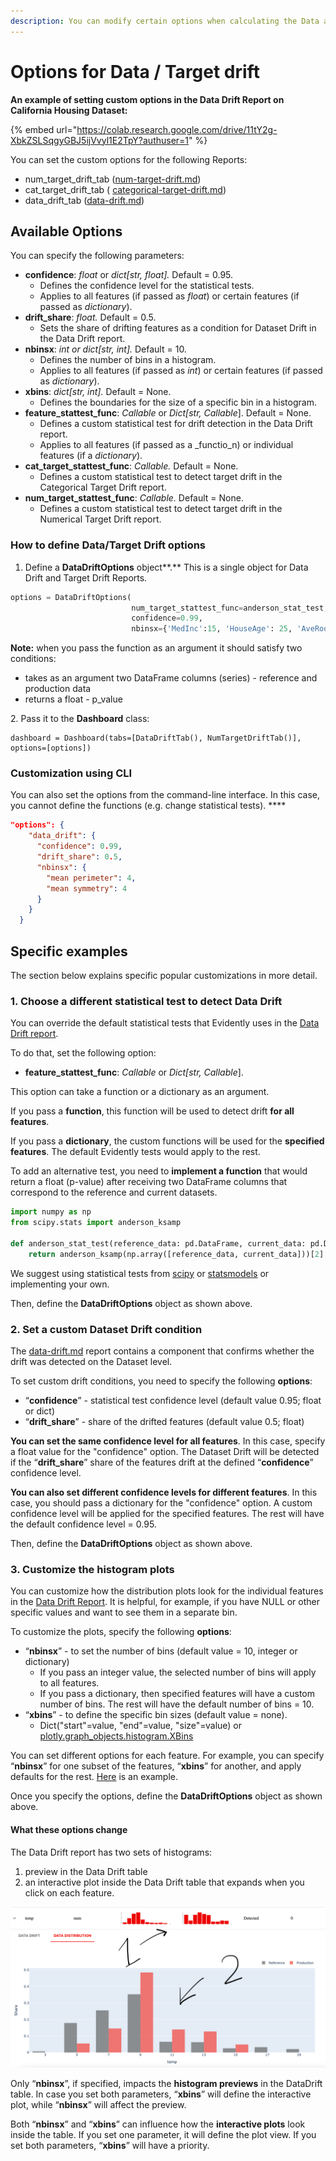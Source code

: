 ```yaml
---
description: You can modify certain options when calculating the Data and Target drift.
---
```


# Options for Data / Target drift

**An example of setting custom options in the Data Drift Report on California Housing Dataset:**

{% embed url="https://colab.research.google.com/drive/11tY2g-XbkZSLSqgyGBJ5ijVvyl1E2TpY?authuser=1" %}

You can set the custom options for the following Reports:&#x20;

* num\_target\_drift\_tab ([num-target-drift.md](../../reports/num-target-drift.md "mention"))
* cat\_target\_drift\_tab ( [categorical-target-drift.md](../../reports/categorical-target-drift.md "mention"))
* data\_drift\_tab ([data-drift.md](../../reports/data-drift.md "mention"))

## Available Options

You can specify the following parameters:

* **confidence**: _float_ or _dict\[str, float]._ Default = 0.95.&#x20;
  * Defines the confidence level for the statistical tests.
  * Applies to all features (if passed as _float_) or certain features (if passed as _dictionary_).&#x20;
* **drift\_share**: _float._ Default = 0.5.&#x20;
  * Sets the share of drifting features as a condition for Dataset Drift in the Data Drift report.&#x20;
* **nbinsx**: _int or dict\[str, int]._ Default = 10.&#x20;
  * Defines the number of bins in a histogram. &#x20;
  * Applies to all features (if passed as _int_) or certain features (if passed as _dictionary_).
* **xbins**: _dict\[str, int]._ Default = None.&#x20;
  * Defines the boundaries for the size of a specific bin in a histogram.&#x20;
* **feature\_stattest\_func**: _Callable_ or _Dict\[str, Callable_].  Default = None.
  * Defines a custom statistical test for drift detection in the Data Drift report.&#x20;
  * Applies to all features (if passed as a _functio_n) or individual features (if a _dictionary_).&#x20;
* **cat\_target\_stattest\_func**: _Callable._ Default = None.
  * Defines a custom statistical test to detect target drift in the Categorical Target Drift report.&#x20;
* **num\_target\_stattest\_func**: _Callable._ Default = None.
  * Defines a custom statistical test to detect target drift in the Numerical Target Drift report.&#x20;

### How to define Data/Target Drift options

1. Define a **DataDriftOptions** object**.** This is a single object for Data Drift and Target Drift Reports.

```python
options = DataDriftOptions(
                           num_target_stattest_func=anderson_stat_test, 
                           confidence=0.99, 
                           nbinsx={'MedInc':15, 'HouseAge': 25, 'AveRooms':20})
```

**Note:** when you pass the function as an argument it should satisfy two conditions:

* takes as an argument two DataFrame columns (series) - reference and production data
* returns a float - p\_value

2\. Pass it to the **Dashboard** class:

```
dashboard = Dashboard(tabs=[DataDriftTab(), NumTargetDriftTab()], 
options=[options])
```

### **Customization using CLI**

You can also set the options from the command-line interface. In this case, you cannot define the functions (e.g. change statistical tests). ****&#x20;

```json
"options": {
    "data_drift": {
      "confidence": 0.99,
      "drift_share": 0.5,
      "nbinsx": {
        "mean perimeter": 4,
        "mean symmetry": 4
      }
    }
  }
```

## Specific examples

The section below explains specific popular customizations in more detail.

### **1. Choose a different statistical test to detect Data Drift**

You can override the default statistical tests that Evidently uses in the [Data Drift report](../../reports/data-drift.md). &#x20;

To do that, set the following option:&#x20;

* **feature\_stattest\_func**: _Callable_ or _Dict\[str, Callable_]. &#x20;

This option can take a function or a dictionary as an argument.&#x20;

If you pass a **function**, this function will be used to detect drift **for all features**.&#x20;

If you pass a **dictionary**, the custom functions will be used for the **specified features**. The default Evidently tests would apply to the rest.

To add an alternative test, you need to **implement a function** that would return a float (p-value) after receiving two DataFrame columns that correspond to the reference and current datasets.&#x20;

```python
import numpy as np 
from scipy.stats import anderson_ksamp

def anderson_stat_test(reference_data: pd.DataFrame, current_data: pd.DataFrame):
    return anderson_ksamp(np.array([reference_data, current_data]))[2]
```

We suggest using statistical tests from [scipy](https://docs.scipy.org/doc/scipy/reference/stats.html#statistical-tests) or [statsmodels](https://www.statsmodels.org/stable/stats.html) or implementing your own.&#x20;

Then, define the **DataDriftOptions** object as shown above.

### **2. Set a custom Dataset Drift condition**

The [data-drift.md](../../reports/data-drift.md "mention") report contains a component that confirms whether the drift was detected on the Dataset level.&#x20;

To set custom drift conditions, you need to specify the following **options**:

* “**confidence**” - statistical test confidence level (default value 0.95; float or dict)
* “**drift\_share**” - share of the drifted features (default value 0.5; float)

**You can set the same confidence level for all features**. In this case, specify a float value for the "confidence" option. The Dataset Drift will be detected if the “**drift\_share**” share of the features drift at the defined “**confidence**” confidence level.&#x20;

**You can also set different confidence levels for different features**. In this case, you should pass a dictionary for the "confidence" option. A custom confidence level will be applied for the specified features. The rest will have the default confidence level = 0.95.

Then, define the **DataDriftOptions** object as shown above.

### 3. Customize the histogram plots&#x20;

You can customize how the distribution plots look for the individual features in the [Data Drift Report](../../reports/data-drift.md). It is helpful, for example, if you have NULL or other specific values and want to see them in a separate bin.

To customize the plots, specify the following **options**:

* “**nbinsx**” - to set the number of bins (default value = 10, integer or dictionary)
  * If you pass an integer value, the selected number of bins will apply to all features.
  * If you pass a dictionary, then specified features will have a custom number of bins. The rest will have the default number of bins = 10.
* “**xbins**” - to define the specific bin sizes (default value = none).&#x20;
  * Dict("start"=value, "end"=value, "size"=value) or [plotly.graph\_objects.histogram.XBins](https://plotly.github.io/plotly.py-docs/generated/plotly.graph\_objects.histogram.html#plotly.graph\_objects.histogram.XBins)

You can set different options for each feature. For example, you can specify “**nbinsx**” for one subset of the features, “**xbins**” for another, and apply defaults for the rest. [Here](../../evidently/examples/boston\_dataset\_drift\_with\_customized\_bins.ipynb) is an example.

Once you specify the options, define the **DataDriftOptions** object as shown above.

#### What these options change&#x20;

The Data Drift report has two sets of histograms:&#x20;

1. preview in the Data Drift table&#x20;
2. an interactive plot inside the Data Drift table that expands when you click on each feature.&#x20;

![](<../../.gitbook/assets/Screenshot 2021-09-07 at 23.54.08.png>)

Only “**nbinsx**”, if specified, impacts the **histogram previews** in the DataDrift table. In case you set both parameters, “**xbins**” will define the interactive plot, while “**nbinsx**” will affect the preview.&#x20;

Both “**nbinsx**” and “**xbins**” can influence how the **interactive plots** look inside the table. If you set one parameter, it will define the plot view. If you set both parameters, “**xbins**” will have a priority.&#x20;

##
